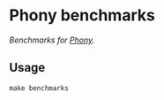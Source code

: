 # Phony benchmarks

*Benchmarks for [Phony].*

[phony]: https://github.com/eloquent/phony

## Usage

    make benchmarks
